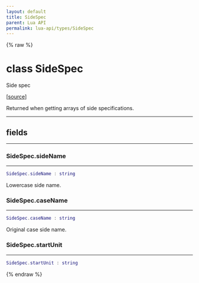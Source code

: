 ```yaml
---
layout: default
title: SideSpec
parent: Lua API
permalink: lua-api/types/SideSpec
---
```


{% raw %}

# class SideSpec





Side spec

[<a href="https://github.com/beyond-all-reason/RecoilEngine/blob/b29554ca8a91605fa235eafe60ad740783359665/rts/Lua/LuaSyncedRead.cpp#L1426-L1437" target="_blank">source</a>]

Returned when getting arrays of side specifications.







---



## fields
---

### SideSpec.sideName
---
```lua
SideSpec.sideName : string
```



Lowercase side name.








### SideSpec.caseName
---
```lua
SideSpec.caseName : string
```



Original case side name.








### SideSpec.startUnit
---
```lua
SideSpec.startUnit : string
```












{% endraw %}